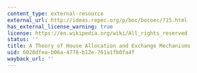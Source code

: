 ```yaml
---
content_type: external-resource
external_url: http://ideas.repec.org/p/boc/bocoec/715.html
has_external_license_warning: true
license: https://en.wikipedia.org/wiki/All_rights_reserved
status: ''
title: A Theory of House Allocation and Exchange Mechanisms
uid: 6020dfea-b06a-4778-b12e-761a1fb0fa4f
wayback_url: ''
---
```

